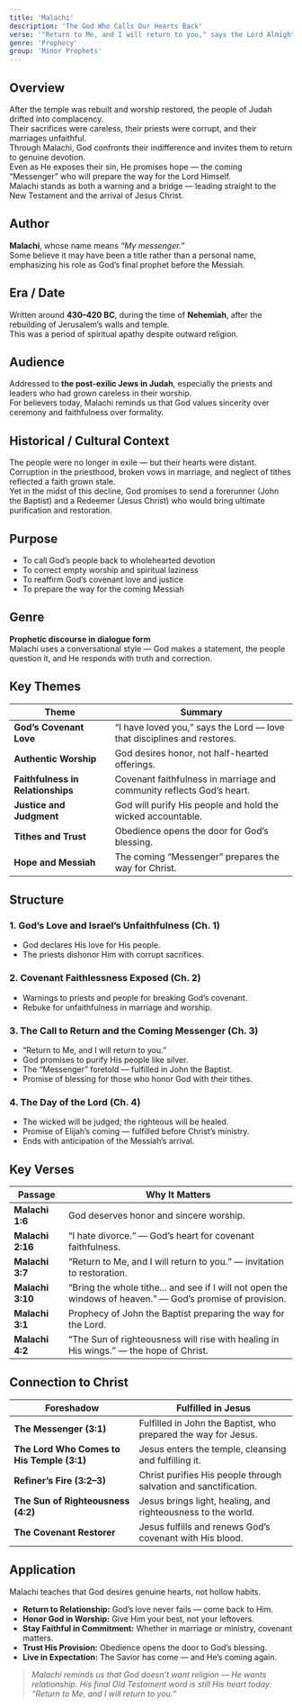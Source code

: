 ```yaml
---
title: 'Malachi'
description: 'The God Who Calls Our Hearts Back'
verse: '"Return to Me, and I will return to you," says the Lord Almighty. — Malachi 3:7'
genre: 'Prophecy'
group: 'Minor Prophets'
---
```


## Overview  
After the temple was rebuilt and worship restored, the people of Judah drifted into complacency.  
Their sacrifices were careless, their priests were corrupt, and their marriages unfaithful.  
Through Malachi, God confronts their indifference and invites them to return to genuine devotion.  
Even as He exposes their sin, He promises hope — the coming “Messenger” who will prepare the way for the Lord Himself.  
Malachi stands as both a warning and a bridge — leading straight to the New Testament and the arrival of Jesus Christ.

## Author  
**Malachi**, whose name means *“My messenger.”*  
Some believe it may have been a title rather than a personal name, emphasizing his role as God’s final prophet before the Messiah.

## Era / Date  
Written around **430–420 BC**, during the time of **Nehemiah**, after the rebuilding of Jerusalem’s walls and temple.  
This was a period of spiritual apathy despite outward religion.

## Audience  
Addressed to **the post-exilic Jews in Judah**, especially the priests and leaders who had grown careless in their worship.  
For believers today, Malachi reminds us that God values sincerity over ceremony and faithfulness over formality.

## Historical / Cultural Context  
The people were no longer in exile — but their hearts were distant.  
Corruption in the priesthood, broken vows in marriage, and neglect of tithes reflected a faith grown stale.  
Yet in the midst of this decline, God promises to send a forerunner (John the Baptist) and a Redeemer (Jesus Christ) who would bring ultimate purification and restoration.

## Purpose  
- To call God’s people back to wholehearted devotion  
- To correct empty worship and spiritual laziness  
- To reaffirm God’s covenant love and justice  
- To prepare the way for the coming Messiah  

## Genre  
**Prophetic discourse in dialogue form**  
Malachi uses a conversational style — God makes a statement, the people question it, and He responds with truth and correction.

## Key Themes  

| Theme | Summary |
|-------|----------|
| **God’s Covenant Love** | “I have loved you,” says the Lord — love that disciplines and restores. |
| **Authentic Worship** | God desires honor, not half-hearted offerings. |
| **Faithfulness in Relationships** | Covenant faithfulness in marriage and community reflects God’s heart. |
| **Justice and Judgment** | God will purify His people and hold the wicked accountable. |
| **Tithes and Trust** | Obedience opens the door for God’s blessing. |
| **Hope and Messiah** | The coming “Messenger” prepares the way for Christ. |

## Structure  

### 1. God’s Love and Israel’s Unfaithfulness (Ch. 1)
- God declares His love for His people.  
- The priests dishonor Him with corrupt sacrifices.  

### 2. Covenant Faithlessness Exposed (Ch. 2)
- Warnings to priests and people for breaking God’s covenant.  
- Rebuke for unfaithfulness in marriage and worship.  

### 3. The Call to Return and the Coming Messenger (Ch. 3)
- “Return to Me, and I will return to you.”  
- God promises to purify His people like silver.  
- The “Messenger” foretold — fulfilled in John the Baptist.  
- Promise of blessing for those who honor God with their tithes.  

### 4. The Day of the Lord (Ch. 4)
- The wicked will be judged; the righteous will be healed.  
- Promise of Elijah’s coming — fulfilled before Christ’s ministry.  
- Ends with anticipation of the Messiah’s arrival.  

## Key Verses  

| Passage | Why It Matters |
|----------|----------------|
| **Malachi 1:6** | God deserves honor and sincere worship. |
| **Malachi 2:16** | “I hate divorce.” — God’s heart for covenant faithfulness. |
| **Malachi 3:7** | “Return to Me, and I will return to you.” — invitation to restoration. |
| **Malachi 3:10** | “Bring the whole tithe... and see if I will not open the windows of heaven.” — God’s promise of provision. |
| **Malachi 3:1** | Prophecy of John the Baptist preparing the way for the Lord. |
| **Malachi 4:2** | “The Sun of righteousness will rise with healing in His wings.” — the hope of Christ. |

## Connection to Christ  

| Foreshadow | Fulfilled in Jesus |
|-------------|-------------------|
| **The Messenger (3:1)** | Fulfilled in John the Baptist, who prepared the way for Jesus. |
| **The Lord Who Comes to His Temple (3:1)** | Jesus enters the temple, cleansing and fulfilling it. |
| **Refiner’s Fire (3:2–3)** | Christ purifies His people through salvation and sanctification. |
| **The Sun of Righteousness (4:2)** | Jesus brings light, healing, and righteousness to the world. |
| **The Covenant Restorer** | Jesus fulfills and renews God’s covenant with His blood. |

## Application  
Malachi teaches that God desires genuine hearts, not hollow habits.  
- **Return to Relationship:** God’s love never fails — come back to Him.  
- **Honor God in Worship:** Give Him your best, not your leftovers.  
- **Stay Faithful in Commitment:** Whether in marriage or ministry, covenant matters.  
- **Trust His Provision:** Obedience opens the door to God’s blessing.  
- **Live in Expectation:** The Savior has come — and He’s coming again.  

> *Malachi reminds us that God doesn’t want religion — He wants relationship. His final Old Testament word is still His heart today: “Return to Me, and I will return to you.”*
